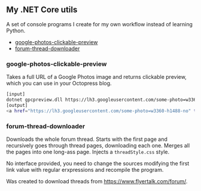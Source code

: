 ## My .NET Core utils

A set of console programs I create for my own workflow instead of learning Python.

* [google-photos-clickable-preview](#google-photos-clickable-preview)
* [forum-thread-downloader](#forum-thread-downloader)

### google-photos-clickable-preview

Takes a full URL of a Google Photos image and returns clickable preview, which you can use in your Octopress blog.

``` bash
[input]
dotnet gpcpreview.dll https://lh3.googleusercontent.com/some-photo=w3360-h1488-no
[output]
<a href="https://lh3.googleusercontent.com/some-photo=w3360-h1488-no" target="_blank">{% img center https://lh3.googleusercontent.com/some-photo=w700 Description %}</a>
```

### forum-thread-downloader

Downloads the whole forum thread. Starts with the first page and recursively goes through thread pages, downloading each one. Merges all the pages into one long-ass page. Injects a `threadStyle.css` style.

No interface provided, you need to change the sources modifying the first link value with regular erxpressions and recompile the program.

Was created to download threads from https://www.flyertalk.com/forum/.